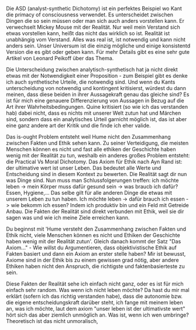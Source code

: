 Die ASD (analyst-synthetic Dichotomy) ist ein perfektes Beispiel wo Kant die primacy of consciousness verwendet. Es unterscheidet zwischen Dingen die so sein müssen oder man sich auch anders vorstellen kann. Er verwechselt Mickey Mouse mit der Realität. Nur weil mein Verstand sich etwas vorstellen kann, heißt das nicht das wirklich so ist. Realität ist unabhängig vom Verstand. Alles was real ist, ist notwendig und kann nicht anders sein. Unser Universum ist die einzig mögliche und einige konsistentd Version die es gibt oder geben kann. Für mehr Details gibt es eine sehr gute Artikel von Leonard Peikoff über das Thema.

Die Unterscheidung zwischen analytisch-synthetisch hat ja nicht direkt etwas mit der Notwendigkeit einer Proposition - zum Beispiel gibt es denke ich auch synthetische Urteile, die notwendig sind. Und wenn du Kants unterscheidung von notwendig und kontingent kritisierst, würdest du dann meinen, dass diese beiden in ihrer Aussagekraft genau das gleiche sind? Es ist für mich eine genauere Differenzierung von Aussagen in Bezug auf die Art ihrer Wahrheitsbedingungen. Quine kritisiert (so wie ich das verstanden hab) dabei nicht, dass es nichts mit unserer Welt zutun hat und Märchen sind, sondern dass ein analytisches Urteil garnicht möglich ist, das ist aber eine ganz andere art der Kritik und die finde ich eher valide.

Das is-ought Problem entsteht weil Hume nicht den Zusammenhang zwischen Fakten und Ethik sehen kann. Zu seiner Verteidigung, die meisten Menschen können es nicht und fast alle ethiken der Geschichte haben wenig mit der Realität zu tun, weshalb ein anderes großes Problem entsteht: die Practical Vs Moral Dichotomy.
Das Axiom für Ethik nach Ayn Rand ist: der ultimative wert ist unser Leben. Das bedeutet alle Werte und Entscheidung sind in diesem Kontext zu bewerten. Die Realität sagt dir nun was Dinge sind. Nun muss man Schlussfolgerungen treffen: ich möchte leben -> mein Körper muss dafür gesund sein -> was braucb ich dafür? Essen, Hygiene,... Das selbe gilt für alle anderen Dinge die etwas mit unserem Leben zu tun haben. Ich möchte leben -> dafür brauch ich essen -> wie bekomm ich essen? Indem ich produktiv bin und ein Feld mit Getreide Anbau. Die Fakten der Realität sind direkt verbunden mit Ethik, weil sie dir sagen was und wie ich meine Ziele erreichen kann.

Du beginnst mit 'Hume versteht den Zusammenhang zwischen Fakten und Ethik nicht, viele Menschen können es nicht und Ethiken der Geschichte haben wenig mit der Realität zutun'. Gleich danach kommt der Satz "Das Axiom..." - Wie willst du Argumentieren, dass objektivistische Ethik auf Fakten basiert und dann ein Axiom an erster stelle haben? Mir ist bewusst, Axiome sind in der Ethik bis zu einem gewissen grad nötig, aber andere Ethiken haben nicht den Anspruch, die richtigste und faktenbasierteste zu sein.

Diese Fakten der Realität sehe ich einfach nicht ganz, oder es ist für mich einfach sehr random. Was wenn ich nicht leben möchte? Da hast du mir mal erklärt (sofern ich das richtig verstanden habe), dass die autonomie bzw. die eigene entscheidungskraft darüber steht, ich fange mit meinem leben an, was ich möchte, laut dem axiom "unser leben ist der ultimativste wert" hört sich das aber ziemlich unmöglich an. Was ist, wenn ich wen umbringe? Theoretisch ist das nicht unmoralisch,  
